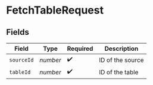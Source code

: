 # FetchTableRequest


## Fields

| Field              | Type               | Required           | Description        |
| ------------------ | ------------------ | ------------------ | ------------------ |
| `sourceId`         | *number*           | :heavy_check_mark: | ID of the source   |
| `tableId`          | *number*           | :heavy_check_mark: | ID of the table    |